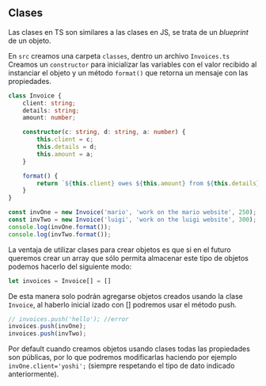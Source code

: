 ## Clases
Las clases en TS son similares a las clases en JS, se trata de un *blueprint* de un objeto. 

En `src` creamos una carpeta `classes`, dentro un archivo `Invoices.ts` Creamos un `constructor` para inicializar las variables con el valor recibido al instanciar el objeto y un método `format()` que retorna un mensaje con las propiedades.
```ts
class Invoice {
	client: string;
	details: string;
	amount: number;

	constructor(c: string, d: string, a: number) {
		this.client = c;
		this.details = d;
		this.amount = a;
	}

	format() {
		return `${this.client} owes ${this.amount} from ${this.details}`;
	}
}

const invOne = new Invoice('mario', 'work on the mario website', 250);
const invTwo = new Invoice('luigi', 'work on the luigi website', 300);
console.log(invOne.format());
console.log(invTwo.format());
```

La ventaja de utilizar clases para crear objetos es que si en el futuro queremos crear un array que sólo permita almacenar este tipo de objetos podemos hacerlo del siguiente modo:
```ts
let invoices = Invoice[] = []
```
De esta manera solo podrán agregarse objetos creados usando la clase `Invoice`, al haberlo inicial izado con [] podremos usar el método push. 

```ts
// invoices.push('hello'); //error
invoices.push(invOne);
invoices.push(invTwo);
```

Por default cuando creamos objetos usando clases todas las propiedades son públicas, por lo que podremos modificarlas haciendo por ejemplo `invOne.client='yoshi';` (siempre respetando el tipo de dato indicado anteriormente).